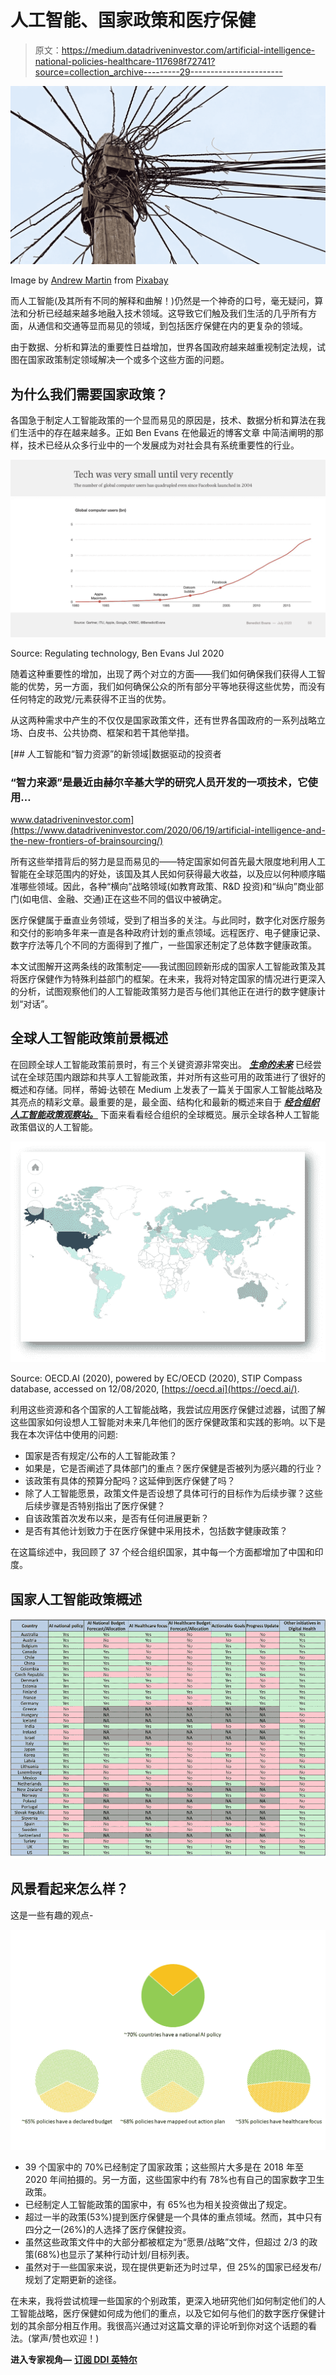 # 人工智能、国家政策和医疗保健

> 原文：<https://medium.datadriveninvestor.com/artificial-intelligence-national-policies-healthcare-117698f72741?source=collection_archive---------29----------------------->

![](img/8799479242d005c1f6fdd7272c56f2a1.png)

Image by [Andrew Martin](https://pixabay.com/users/aitoff-388338/?utm_source=link-attribution&utm_medium=referral&utm_campaign=image&utm_content=1822040) from [Pixabay](https://pixabay.com/?utm_source=link-attribution&utm_medium=referral&utm_campaign=image&utm_content=1822040)

而人工智能(及其所有不同的解释和曲解！)仍然是一个神奇的口号，毫无疑问，算法和分析已经越来越多地融入技术领域。这导致它们触及我们生活的几乎所有方面，从通信和交通等显而易见的领域，到包括医疗保健在内的更复杂的领域。

由于数据、分析和算法的重要性日益增加，世界各国政府越来越重视制定法规，试图在国家政策制定领域解决一个或多个这些方面的问题。

## 为什么我们需要国家政策？

各国急于制定人工智能政策的一个显而易见的原因是，技术、数据分析和算法在我们生活中的存在越来越多。正如 Ben Evans 在他最近的博客文章 中简洁阐明的那样，技术已经从众多行业中的一个发展成为对社会具有系统重要性的行业。

![](img/b3114879c3b7123eedfbdf7af633d255.png)

Source: Regulating technology, Ben Evans Jul 2020

随着这种重要性的增加，出现了两个对立的方面——我们如何确保我们获得人工智能的优势，另一方面，我们如何确保公众的所有部分平等地获得这些优势，而没有任何特定的政党/元素获得不正当的优势。

从这两种需求中产生的不仅仅是国家政策文件，还有世界各国政府的一系列战略立场、白皮书、公共协商、框架和若干其他举措。

[](https://www.datadriveninvestor.com/2020/06/19/artificial-intelligence-and-the-new-frontiers-of-brainsourcing/) [## 人工智能和“智力资源”的新领域|数据驱动的投资者

### “智力来源”是最近由赫尔辛基大学的研究人员开发的一项技术，它使用…

www.datadriveninvestor.com](https://www.datadriveninvestor.com/2020/06/19/artificial-intelligence-and-the-new-frontiers-of-brainsourcing/) 

所有这些举措背后的努力是显而易见的——特定国家如何首先最大限度地利用人工智能在全球范围内的好处，该国及其人民如何获得最大收益，以及应以何种顺序瞄准哪些领域。因此，各种“横向”战略领域(如教育政策、R&D 投资)和“纵向”商业部门(如电信、金融、交通)正在这些不同的倡议中被确定。

医疗保健属于垂直业务领域，受到了相当多的关注。与此同时，数字化对医疗服务和交付的影响多年来一直是各种政府计划的重点领域。远程医疗、电子健康记录、数字疗法等几个不同的方面得到了推广，一些国家还制定了总体数字健康政策。

本文试图解开这两条线的政策制定——我试图回顾新形成的国家人工智能政策及其将医疗保健作为特殊利益部门的框架。在未来，我将对特定国家的情况进行更深入的分析，试图观察他们的人工智能政策努力是否与他们其他正在进行的数字健康计划“对话”。

## 全球人工智能政策前景概述

在回顾全球人工智能政策前景时，有三个关键资源非常突出。 [***生命的未来***](https://futureoflife.org/national-international-ai-strategies/) 已经尝试在全球范围内跟踪和共享人工智能政策，并对所有这些可用的政策进行了很好的概述和存储。同样，蒂姆·达顿在 Medium 上发表了一篇关于国家人工智能战略及其亮点的精彩文章。最重要的是，最全面、结构化和最新的概述来自于 [***经合组织人工智能政策观察站。***](https://oecd.ai/) 下面来看看经合组织的全球概览。展示全球各种人工智能政策倡议的人工智能。

![](img/5ce0ae493f74a848bd7d1c0aa71ae569.png)

Source: OECD.AI (2020), powered by EC/OECD (2020), STIP Compass database, accessed on 12/08/2020, [https://oecd.ai](https://oecd.ai/).

利用这些资源和各个国家的人工智能战略，我尝试应用医疗保健过滤器，试图了解这些国家如何设想人工智能对未来几年他们的医疗保健政策和实践的影响。以下是我在本次评估中使用的问题:

*   国家是否有规定/公布的人工智能政策？
*   如果是，它是否阐述了具体部门的重点？医疗保健是否被列为感兴趣的行业？
*   该政策有具体的预算分配吗？这延伸到医疗保健了吗？
*   除了人工智能愿景，政策文件是否设想了具体可行的目标作为后续步骤？这些后续步骤是否特别指出了医疗保健？
*   自该政策首次发布以来，是否有任何进展更新？
*   是否有其他计划致力于在医疗保健中采用技术，包括数字健康政策？

在这篇综述中，我回顾了 37 个经合组织国家，其中每一个方面都增加了中国和印度。

## 国家人工智能政策概述

![](img/74977f1b9463fb1864c7a52bd8be816c.png)

## 风景看起来怎么样？

这是一些有趣的观点-

![](img/d59af41795ceb634093519afc333ac23.png)

*   39 个国家中的 70%已经制定了国家政策；这些照片大多是在 2018 年至 2020 年间拍摄的。另一方面，这些国家中约有 78%也有自己的国家数字卫生政策。
*   已经制定人工智能政策的国家中，有 65%也为相关投资做出了规定。
*   超过一半的政策(53%)提到医疗保健是一个具体的重点领域。然而，其中只有四分之一(26%)的人选择了医疗保健投资。
*   虽然这些政策文件中的大部分都被框定为“愿景/战略”文件，但超过 2/3 的政策(68%)也显示了某种行动计划/目标列表。
*   虽然对于一些国家来说，现在提供更新还为时过早，但 25%的国家已经发布/规划了定期更新的途径。

在未来，我将尝试梳理一些国家的个别政策，更深入地研究他们如何制定他们的人工智能战略，医疗保健如何成为他们的重点，以及它如何与他们的数字医疗保健计划的其余部分相互作用。我很高兴通过对这篇文章的评论听到你对这个话题的看法。(掌声/赞也欢迎！)

**进入专家视角—** [**订阅 DDI 英特尔**](https://datadriveninvestor.com/ddi-intel)